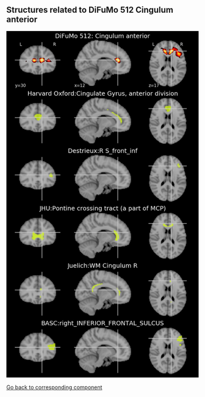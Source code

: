 


## Structures related to DiFuMo 512 Cingulum anterior

![126](126.jpg "Structures related to DiFuMo 512 Cingulum anterior")

[Go back to corresponding component](https://parietal-inria.github.io/DiFuMo/512/html/126.html)